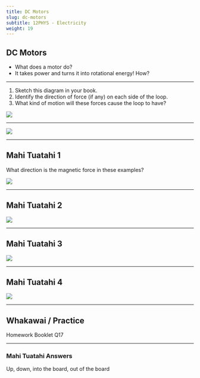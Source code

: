 ```yaml
---
title: DC Motors
slug: dc-motors
subtitle: 12PHYS - Electricity
weight: 19
---
```


## DC Motors

- What does a motor do?
- It takes power and turns it into rotational energy! How?

---

1. Sketch this diagram in your book.
2. Identify the direction of force (if any) on each side of the loop.
3. What kind of motion will these forces cause the loop to have?

![](../assets/10-dc-motor-rotate.png)

---

![](../assets/10-dc-motor-explain.png)

---

## Mahi Tuatahi 1

What direction is the magnetic force in these examples?

![](../assets/10-starter-1.png)

---

## Mahi Tuatahi 2

![](../assets/10-starter-2.png)

---

## Mahi Tuatahi 3

![](../assets/10-starter-3.png)

---

## Mahi Tuatahi 4

![](../assets/10-starter-4.png)

---

## Whakawai / Practice

Homework Booklet Q17

---

### Mahi Tuatahi Answers

Up, down, into the board, out of the board